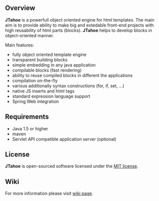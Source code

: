 ## Overview

**JTahoe** is a powerfull object oriented engine for html templates. The main aim is to provide ability to make big and extedable front-end projects with high reusability of html parts (blocks). **JTahoe** helps to develop blocks in object-oriented manner.

Main features:
* fully object oriented template engine
* transparent building blocks
* simple embedding in any java application
* compilable blocks (fast rendering)
* ability to reuse compiled blocks in different the applications
* compilation on-the-fly
* various additionally syntax constructions (for, if, set, ...)
* native JS inserts and html tags
* standard expression language support
* Spring Web integration

## Requirements
* Java 1.5 or higher
* maven
* Servlet API compatible application server (optional)

## License
**JTahoe** is open-sourced software licensed under the [MIT license](https://opensource.org/licenses/MIT).

## Wiki
For more information please visit [wiki page](https://github.com/jukta/j-tahoe/wiki).